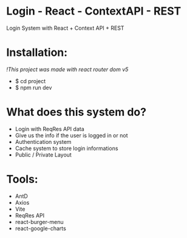 # Login - React - ContextAPI - REST
Login System with React + Context API + REST

# Installation:
*!This project was made with react router dom v5*
- $ cd project
- $ npm run dev

# What does this system do?

- Login with ReqRes API data
- Give us the info if the user is logged in or not
- Authentication system
- Cache system to store login informations
- Public / Private Layout

# Tools:

- AntD
- Axios
- Vite
- ReqRes API
- react-burger-menu
- react-google-charts
